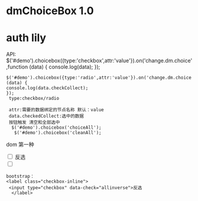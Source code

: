 # dmChoiceBox 1.0
# auth lily
API:
      $('#demo').choicebox({type:'checkbox',attr:'value'}).on('change.dm.choice',function (data) {
                                    console.log(data);
      });

    $('#demo').choicebox({type:'radio',attr:'value'}).on('change.dm.choice',function (data) {
    console.log(data.checkCollect);
    });
     type:checkbox/radio

     attr:需要的数据绑定的节点名称 默认：value
     data.checkedCollect:选中的数据
     按钮触发 清空和全部选中
      $('#demo').choicebox('choiceAll');
       $('#demo').choicebox('cleanAll');
dom 第一种

 <div class="checkbox-inline" >
  <input type="checkbox"    id="checkbox2" >
   <label for="checkbox2"  data-check="allinverse">反选</label>
    </div>
<div class="checkbox-inline">
 <input type="checkbox" id="th1">
  <label for="th1"  data-check="all"></label>
  </div>

    bootstrap：
    <label class="checkbox-inline">
     <input type="checkbox" data-check="allinverse">反选
      </label>
